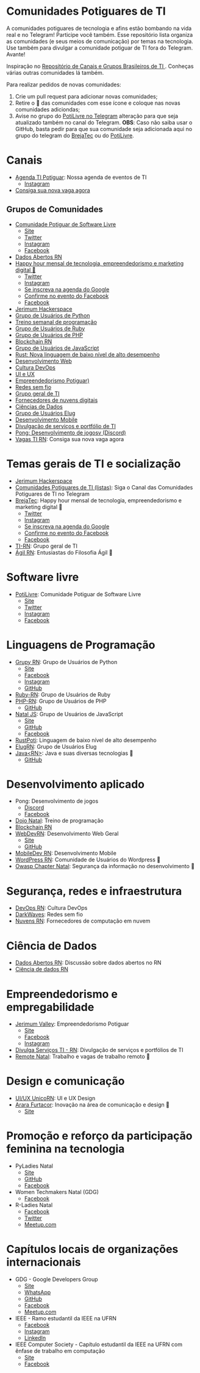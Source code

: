 Comunidades Potiguares de TI
=============

A comunidades potiguares de tecnologia e afins estão bombando na vida real e no Telegram! Participe você também. Esse repositório lista organiza as comunidades (e seus meios de comunicação) por temas na tecnologia. Use também para divulgar a comunidade potiguar de TI fora do Telegram. Avante!

Inspiração no [Repositório de Canais e Grupos Brasileiros de TI ](https://github.com/alexmoreno/telegram-br). Conheças várias outras comunidades lá também.

Para realizar pedidos de novas comunidades:
1. Crie um pull request para adicionar novas comunidades;
2. Retire o :triangular_flag_on_post: das comunidades com esse ícone e coloque nas novas comunidades adiciondas;
3. Avise no grupo do [PotiLivre no Telegram](http://t.me/potilivre) alteração para que seja atualizado também no canal do Telegram.
**OBS**: Caso não saiba usar o GitHub, basta pedir para que sua comunidade seja adicionada aqui no grupo do telegram do [BrejaTec](http://t.me/brejatec) ou do [PotiLivre](http://t.me/potilivre). 

# Canais
- [Agenda TI Potiguar](http://t.me/agendatirn): Nossa agenda de eventos de TI
  - [Instagram](https://www.instagram.com/agendatipotiguar/)
- [Consiga sua nova vaga agora](http://t.me/VagasTIRN)

## Grupos de Comunidades
  - [Comunidade Potiguar de Software Livre](http://t.me/potilivre)
    - [Site](https://potilivre.org/)
    - [Twitter](http://www.twitter.com/potilivre)
    - [Instagram](https://www.instagram.com/potilivre_/)
    - [Facebook](https://www.facebook.com/PotiLivre)    
  - [Dados Abertos RN](http://t.me/dadosabertosrn)
  - [Happy hour mensal de tecnologia, empreendedorismo e marketing digital 🍻](http://t.me/brejatec)   
    - [Twitter](https://twitter.com/brejatec)
    - [Instagram](https://www.instagram.com/brejatec/)
    - [Se inscreva na agenda do Google](http://bit.ly/BrejaTecCalendario)
    - [Confirme no evento do Facebook](http://bitly.com/BrejaTecFBE)
    - [Facebook](https://www.facebook.com/brejatec/)    
  - [Jerimum Hackerspace](http://t.me/jerimumhs)
  - [Grupo de Usuários de Python](http://t.me/grupyrn)
  - [Treino semanal de programação](http://t.me/dojonatal)
  - [Grupo de Usuários de Ruby](http://t.me/ruby_rn)
  - [Grupo de Usuários de PHP](http://t.me/phprn)
  - [Blockchain RN](http://t.me/blockchainrn)
  - [Grupo de Usuários de JavaScript](http://t.me/natal_js)
  - [Rust: Nova linguagem de baixo nível de alto desempenho](http://t.me/rustpoti)
  - [Desenvolvimento Web](http://t.me/webdevrn)
  - [Cultura DevOps](http://t.me/devopsrn)
  - [UI e UX](http://t.me/uiuxrn)
  - [Empreendedorismo Potiguar)](http://t.me/jerimumvalley)
  - [Redes sem fio](http://t.me/darkwaves_group)
  - [Grupo geral de TI](http://t.me/TIdoRN)
  - [Fornecedores de nuvens digitais](http://t.me/nuvensrn)
  - [Ciências de Dados](http://t.me/cienciadedadosRN)
  - [Grupo de Usuários Elug](http://t.me/ElugRN)
  - [Desenvolvimento Mobile](http://t.me/MobileDevRN)
  - [Divulgação de serviços e portfólio de TI](http://t.me/RN_DivulgServsTI )
  - [Pong: Desenvolvimento de jogosv (Discord)](https://discordapp.com/invite/Nj44AKA)
- [Vagas TI RN](http://t.me/VagasTIRN): Consiga sua nova vaga agora

# Temas gerais de TI e socialização
- [Jerimum Hackerspace](http://t.me/jerimumhs)
- [Comunidades Potiguares de TI (listas)](https://t.me/tipotiguar): Siga o Canal das Comunidades Potiguares de TI no Telegram
- [BrejaTec](http://t.me/brejatec): Happy hour mensal de tecnologia, empreendedorismo e marketing digital 🍻
  - [Twitter](https://twitter.com/brejatec)
  - [Instagram](https://www.instagram.com/brejatec/)
  - [Se inscreva na agenda do Google](http://bit.ly/BrejaTecCalendario)
  - [Confirme no evento do Facebook](http://bitly.com/BrejaTecFBE)
  - [Facebook](https://www.facebook.com/brejatec/)
- [TI-RN](http://t.me/TIdoRN): Grupo geral de TI
- [Ágil RN](http://t.me/agilrn): Entusiastas do Filosofia Ágil :triangular_flag_on_post:

# Software livre
- [PotiLivre](http://t.me/potilivre): Comunidade Potiguar de Software Livre
  - [Site](https://potilivre.org/)
  - [Twitter](http://www.twitter.com/potilivre)
  - [Instagram](https://www.instagram.com/potilivre_/)
  - [Facebook](https://www.facebook.com/PotiLivre)

# Linguagens de Programação
- [Grupy RN](http://t.me/grupyrn): Grupo de Usuários de Python
  - [Site](https://meetup.grupyrn.org/)
  - [Facebook](https://www.facebook.com/grupyrn/)
  - [Instagram](https://www.instagram.com/grupyrn/)
  - [GitHub](https://github.com/GruPyRN/)
- [Ruby-RN](http://t.me/ruby_rn): Grupo de Usuários de Ruby
- [PHP-RN](http://t.me/phprn): Grupo de Usuários de PHP
  - [GitHub](https://github.com/phprn)
- [Natal JS](http://t.me/natal_js): Grupo de Usuários de JavaScript
  - [Site](http://nataljs.github.io/)
  - [GitHub](https://github.com/NatalJS)
  - [Facebook](https://www.facebook.com/nataljs/)
- [RustPoti](http://t.me/rustpoti): Linguagem de baixo nível de alto desempenho
- [ElugRN](http://t.me/ElugRN): Grupo de Usuários Elug 
- [Java\<RN\>](https://t.me/java_rn): Java e suas diversas tecnologias :triangular_flag_on_post:
  - [GitHub](http://github.com/java-rn)

# Desenvolvimento aplicado
- Pong: Desenvolvimento de jogos
  - [Discord](https://discordapp.com/invite/Nj44AKA)
  - [Facebook](https://www.facebook.com/groups/pongrn/)
- [Dojo Natal](http://t.me/dojonatal): Treino de programação
- [Blockchain RN](http://t.me/blockchainrn)
- [WebDevRN](http://t.me/webdevrn): Desenvolvimento Web Geral
  - [Site](https://webdevrn.org/)
  - [GitHub](https://github.com/WebDevRN)    
- [MobileDev RN](http://t.me/MobileDevRN): Desenvolvimento Mobile
- [WordPress RN](http://t.me/wordpressrn): Comunidade de Usuários do Wordpress :triangular_flag_on_post:
- [Owasp Chapter Natal](https://t.me/owaspnatal): Segurança da informação no desenvolvimento :triangular_flag_on_post:

# Segurança, redes e infraestrutura
- [DevOps RN](http://t.me/devopsrn): Cultura DevOps
- [DarkWaves](http://t.me/darkwaves_group): Redes sem fio
- [Nuvens RN](http://t.me/nuvensrn): Fornecedores de computação em nuvem

# Ciência de Dados
- [Dados Abertos RN](http://t.me/dadosabertosrn): Discussão sobre dados abertos no RN
- [Ciência de dados RN](http://t.me/cienciadedadosRN) 

# Empreendedorismo e empregabilidade
- [Jerimum Valley](http://t.me/jerimumvalley): Empreendedorismo Potiguar
  - [Site](http://jerimumvalley.org/)
  - [Facebook](https://www.facebook.com/jerimumvalley/)
  - [Instagram](https://www.instagram.com/jerimumvalley)
- [Divulga Serviços TI - RN](http://t.me/RN_DivulgServsTI): Divulgação de serviços e portfólios de TI
- [Remote Natal](http://t.me/remotenatal): Trabalho e vagas de trabalho remoto :triangular_flag_on_post:

# Design e comunicação
  - [UI/UX UnicoRN](http://t.me/uiuxrn): UI e UX Design
  - [Arara Furtacor](https://t.me/afurtacor): Inovação na área de comunicação e design :triangular_flag_on_post:
    - [Site](http://afurtacor.online/)

# Promoção e reforço da participação feminina na tecnologia
- PyLadies Natal  
  - [Site](https://pyladiesnatal.github.io/)
  - [GitHub](https://github.com/PyLadiesNatal)
  - [Facebook](https://pt-br.facebook.com/PyLadiesNatal/)
- Women Techmakers Natal (GDG)
  - [Facebook](https://www.facebook.com/WTMNatal/)
- R-Ladies Natal
  - [Facebook](https://www.facebook.com/RLadiesNatal/)
  - [Twitter](https://twitter.com/rladiesnatal)
  - [Meetup.com](https://www.meetup.com/pt-BR/rladies-natal/)

# Capítulos locais de organizações internacionais
- GDG - Google Developers Group
  - [Site](http://gdg.natal.br/)
  - [WhatsApp](https://chat.whatsapp.com/5E6eeDXqEVs38rjqw92mrf)
  - [GitHub](https://github.com/gdg-natal)
  - [Facebook](https://www.facebook.com/gdgnatal/)  
  - [Meetup.com](https://www.meetup.com/pt-BR/GDG-Natal/)
- IEEE - Ramo estudantil da IEEE na UFRN
  - [Facebook](https://www.facebook.com/sb.ufrn/)
  - [Instagram](https://www.instagram.com/ieeeufrn/)
  - [LinkedIn](https://pt.linkedin.com/company/sb-ufrn)
- IEEE Computer Society - Capítulo estudantil da IEEE na UFRN com ênfase de trabalho em computação
  - [Site](http://sites.ieee.org/sb-ufrncs/)
  - [Facebook](https://www.facebook.com/csufrn/)
